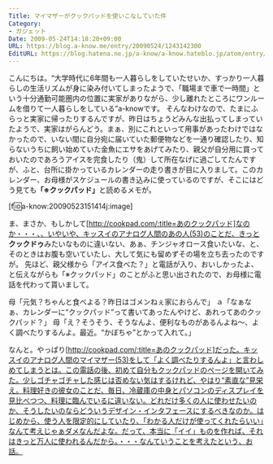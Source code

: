 ```yaml
---
Title: マイマザーがクックパッドを使いこなしていた件
Category:
- ガジェット
Date: 2009-05-24T14:18:20+09:00
URL: https://blog.a-know.me/entry/20090524/1243142300
EditURL: https://blog.hatena.ne.jp/a-know/a-know.hateblo.jp/atom/entry/12921228815727980073
---
```



こんにちは。“大学時代に6年間も一人暮らしをしていたせいか、すっかり一人暮らしの生活リズムが身に染み付いてしまったようで、「職場まで車で一時間」という十分通勤可能圏内の位置に実家がありながら、少し離れたところにワンルームを借りて一人暮らしをしている”a-knowです。
そんなわけなので、たまにふらっと実家に帰ったりするんですが、昨日はちょうどみんな出払ってしまっていたようで、実家はがらんどう。まぁ、別にこれといって用事があったわけではなかったので、いない間に自分宛に届いていた郵便物などを一通り確認したり、知らないうちに飼い始めていた金魚にエサをあげてみたり、親父が自分用に買っておいたのであろうアイスを完食したり（鬼）して所在なげに過ごしてたんですが、ふと、台所に掛かっているカレンダーの走り書きが目に入りまして。このカレンダー、お母様がスケジュールの書き込みに使っているのですが、そこにはどう見ても<span style="font-weight:bold;">「※クックパッド」</span>と読めるメモが。


[f:id:a-know:20090523151414j:image]


ま、まさか、もしかして[http://cookpad.com/:title=あのクックパッド]なのか・・・、、いやいや、キッスイのアナログ人間のあの人(53)のことだ、きっと<span style="font-weight:bold;">クックドゥ</span>みたいなものに違いない、あぁ、チンジャオロース食いたいな、と、そのときはお腹も空いていたし、大して気にも留めずその場を立ち去ったのですが。
先ほど、親父様から「アイス食べた？」と電話が入り、おいしかったよ、と伝えながらも「※クックパッド」のことがふと思い出されたので、お母様に電話を代わって貰いまして。


母「元気？ちゃんと食べよる？昨日はゴメンねぇ家におらんで」
ａ「なぁなぁ、カレンダーに“クックパッド”って書いてあったんやけど、あれってあのクックパッド？」
母「え？そうそう、そうなんよ、便利なものがあるんよね〜、よく調べたりするんよ。最近。“かぼちゃ”とかって入れて。」


なんと。やっぱり[http://cookpad.com/:title=あのクックパッド]だった。キッスイのアナログ人間のマイマザー(53)をして「よく調べたりするんよ」と言わしめてしまうとは。この電話の後、初めて自分もクックパッドのページを開いてみた。少しゴチャゴチャした感じは否めない気はするけれど、やはり“素直な”見栄え。料理好きの彼女のことだ、毎日、冷蔵庫の中身とパソコンのディスプレイを見比べつつ、料理に臨んでいるに違いない。どれだけ多くの人に使わせたいのか、そうしたいのならどういうデザイン・インタフェースにするべきなのか。はじめから、使う人を限定的にしていたり、「わかる人だけが使ってくれたらいい」なんて考えじゃぁダメなんだよな。だって、本当に「イイ」ものを作れば、それはきっと万人に使われるんだから。・・・なんていうことを考えたという、お話。


<script src="https://moshi-moshi.moshimo.works/moshimoshi/a_know_blog/20090524-1243142300?title=%E3%83%9E%E3%82%A4%E3%83%9E%E3%82%B6%E3%83%BC%E3%81%8C%E3%82%AF%E3%83%83%E3%82%AF%E3%83%91%E3%83%83%E3%83%89%E3%82%92%E4%BD%BF%E3%81%84%E3%81%93%E3%81%AA%E3%81%97%E3%81%A6%E3%81%84%E3%81%9F%E4%BB%B6"></script>
